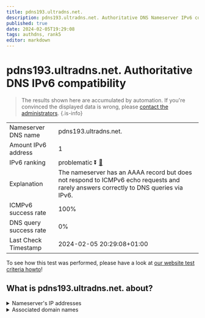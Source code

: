 ```yaml
---
title: pdns193.ultradns.net.
description: pdns193.ultradns.net. Authoritative DNS Nameserver IPv6 compatibility
published: true
date: 2024-02-05T19:29:08
tags: authdns, rank5
editor: markdown
---
```


# pdns193.ultradns.net. Authoritative DNS IPv6 compatibility

> The results shown here are accumulated by automation. If you're convinced the displayed data is wrong, please [contact the administrators](/howto/chat). 
{.is-info}




|   |   |
| - | - |
| Nameserver DNS name | pdns193.ultradns.net.
| Amount IPv6 address | 1
| IPv6 ranking | problematic :arrow_double_down: [🔗](/howto/ranking) |
| Explanation | The nameserver has an AAAA record but does not respond to ICMPv6 echo requests and rarely answers correctly to DNS queries via IPv6. |
| ICMPv6 success rate | 100%|
| DNS query success rate | 0% |
| Last Check Timestamp | 2024-02-05 20:29:08+01:00 |

To see how this test was performed, please have a look at [our website test criteria howto](/howto/testcriteria/authdns)!


## What is pdns193.ultradns.net. about?




<details>
<summary>Nameserver's IP addresses</summary>

2610:a1:1014::e5

</details>



<details>
<summary>Associated domain names</summary>

www.vudu.com

</details>
